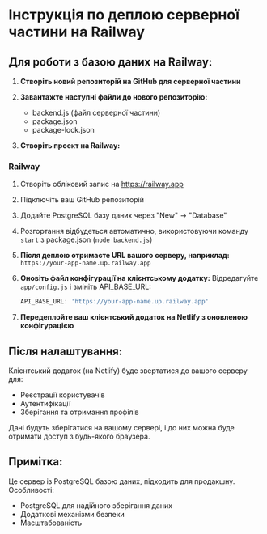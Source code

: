 # Інструкція по деплою серверної частини на Railway

## Для роботи з базою даних на Railway:

1. **Створіть новий репозиторій на GitHub для серверної частини**

2. **Завантажте наступні файли до нового репозиторію:**
   - backend.js (файл серверної частини)
   - package.json
   - package-lock.json

3. **Створіть проект на Railway:**

### Railway
1. Створіть обліковий запис на https://railway.app
2. Підключіть ваш GitHub репозиторій
3. Додайте PostgreSQL базу даних через "New" -> "Database"
4. Розгортання відбудеться автоматично, використовуючи команду `start` з package.json (`node backend.js`)

4. **Після деплою отримаєте URL вашого серверу, наприклад:**
   `https://your-app-name.up.railway.app`

5. **Оновіть файл конфігурації на клієнтському додатку:**
   Відредагуйте `app/config.js` і змініть API_BASE_URL:
   ```javascript
   API_BASE_URL: 'https://your-app-name.up.railway.app'
   ```

6. **Передеплойте ваш клієнтський додаток на Netlify з оновленою конфігурацією**

## Після налаштування:

Клієнтський додаток (на Netlify) буде звертатися до вашого серверу для:
- Реєстрації користувачів
- Аутентифікації
- Зберігання та отримання профілів

Дані будуть зберігатися на вашому сервері, і до них можна буде отримати доступ з будь-якого браузера.

## Примітка:
Це сервер із PostgreSQL базою даних, підходить для продакшну. Особливості:
- PostgreSQL для надійного зберігання даних
- Додаткові механізми безпеки
- Масштабованість
